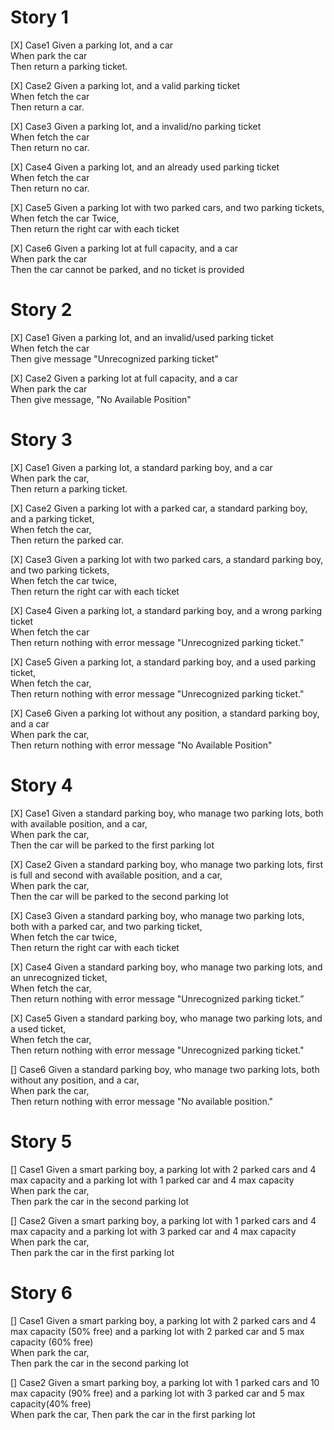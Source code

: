 # Story 1
[X] Case1
Given a parking lot, and a car  
When park the car  
Then return a parking ticket.

[X] Case2
Given a parking lot, and a valid parking ticket  
When fetch the car  
Then return a car.

[X] Case3
Given a parking lot, and a invalid/no parking ticket  
When fetch the car  
Then return no car.

[X] Case4
Given a parking lot, and an already used parking ticket  
When fetch the car  
Then return no car.

[X] Case5
Given a parking lot with two parked cars, and two parking tickets,  
When fetch the car Twice,  
Then return the right car with each ticket

[X] Case6
Given a parking lot at full capacity, and a car  
When park the car  
Then the car cannot be parked, and no ticket is provided

# Story 2
[X] Case1
Given a parking lot, and an invalid/used parking ticket  
When fetch the car  
Then give message "Unrecognized parking ticket"

[X] Case2
Given a parking lot at full capacity, and a car  
When park the car  
Then give message, "No Available Position"

# Story 3
[X] Case1
Given a parking lot, a standard parking boy, and a car  
When park the car,  
Then return a parking ticket.

[X] Case2
Given a parking lot with a parked car, a standard parking boy, and a parking ticket,  
When fetch the car,  
Then return the parked car.

[X] Case3
Given a parking lot with two parked cars, a standard parking boy, and two parking tickets,  
When fetch the car twice,  
Then return the right car with each ticket

[X] Case4
Given a parking lot, a standard parking boy, and a wrong parking ticket  
When fetch the car  
Then return nothing with error message "Unrecognized parking ticket."

[X] Case5
Given a parking lot, a standard parking boy, and a used parking ticket,   
When fetch the car,  
Then return nothing with error message "Unrecognized parking ticket."

[X] Case6
Given a parking lot without any position, a standard parking boy, and a car  
When park the car,  
Then return nothing with error message "No Available Position"

# Story 4
[X] Case1
Given a standard parking boy, who manage two parking lots, both with available position, and a car,   
When park the car,   
Then the car will be parked to the first parking lot

[X] Case2
Given a standard parking boy, who manage two parking lots, first is full and second with available position, and a car,   
When park the car,   
Then the car will be parked to the second parking lot

[X] Case3
Given a standard parking boy, who manage two parking lots, both with a parked car, and two parking ticket,   
When fetch the car twice,  
Then return the right car with each ticket 

[X] Case4
Given a standard parking boy, who manage two parking lots, and an unrecognized ticket,  
When fetch the car,  
Then return nothing with error message "Unrecognized parking ticket.”

[X] Case5 
Given a standard parking boy, who manage two parking lots, and a used ticket,  
When fetch the car,  
Then return nothing with error message "Unrecognized parking ticket."

[] Case6 Given a standard parking boy, who manage two parking lots, both without any position, and a car,  
When park the car,  
Then return nothing with error message "No available position."

# Story 5
[] Case1
Given a smart parking boy, a parking lot with 2 parked cars and 4 max capacity and a parking lot with 1 parked car and 4 max capacity  
When park the car,  
Then park the car in the second parking lot

[] Case2
Given a smart parking boy, a parking lot with 1 parked cars and 4 max capacity and a parking lot with 3 parked car and 4 max capacity  
When park the car,  
Then park the car in the first parking lot

# Story 6
[] Case1
Given a smart parking boy, a parking lot with 2 parked cars and 4 max capacity (50% free) and a parking lot with 2 parked car and 5 max capacity (60% free)  
When park the car,  
Then park the car in the second parking lot

[] Case2
Given a smart parking boy, a parking lot with 1 parked cars and 10 max capacity (90% free) and a parking lot with 3 parked car and 5 max capacity(40% free)  
When park the car,
Then park the car in the first parking lot

